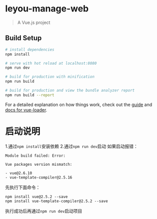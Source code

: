 # leyou-manage-web

> A Vue.js project

## Build Setup

``` bash
# install dependencies
npm install

# serve with hot reload at localhost:8080
npm run dev

# build for production with minification
npm run build

# build for production and view the bundle analyzer report
npm run build --report
```

For a detailed explanation on how things work, check out the [guide](http://vuejs-templates.github.io/webpack/) and [docs for vue-loader](http://vuejs.github.io/vue-loader).

# 启动说明
1.通过`npm install`安装依赖
2.通过`npm run dev`启动
如果启动报错：
```
Module build failed: Error:

Vue packages version mismatch:

- vue@2.6.10
- vue-template-compiler@2.5.16
```
先执行下面命令：
```
npm install vue@2.5.2 --save
npm install vue-template-compiler@2.5.2 --save
```
执行成功后再通过`npm run dev`启动项目
